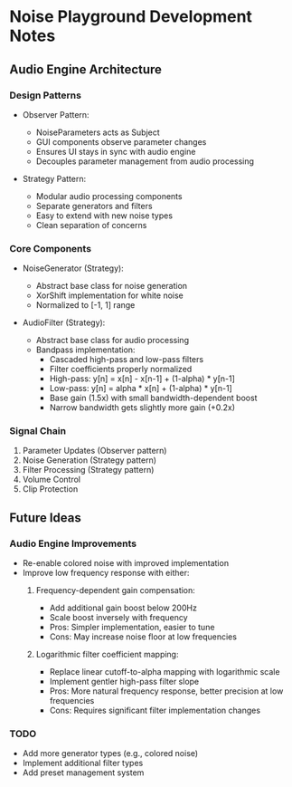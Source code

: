 # Noise Playground Development Notes

## Audio Engine Architecture

### Design Patterns
- Observer Pattern:
  - NoiseParameters acts as Subject
  - GUI components observe parameter changes
  - Ensures UI stays in sync with audio engine
  - Decouples parameter management from audio processing

- Strategy Pattern:
  - Modular audio processing components
  - Separate generators and filters
  - Easy to extend with new noise types
  - Clean separation of concerns

### Core Components
- NoiseGenerator (Strategy):
  - Abstract base class for noise generation
  - XorShift implementation for white noise
  - Normalized to [-1, 1] range

- AudioFilter (Strategy):
  - Abstract base class for audio processing
  - Bandpass implementation:
    - Cascaded high-pass and low-pass filters
    - Filter coefficients properly normalized
    - High-pass: y[n] = x[n] - x[n-1] + (1-alpha) * y[n-1]
    - Low-pass: y[n] = alpha * x[n] + (1-alpha) * y[n-1]
    - Base gain (1.5x) with small bandwidth-dependent boost
    - Narrow bandwidth gets slightly more gain (+0.2x)

### Signal Chain
1. Parameter Updates (Observer pattern)
2. Noise Generation (Strategy pattern)
3. Filter Processing (Strategy pattern)
4. Volume Control
5. Clip Protection

## Future Ideas


### Audio Engine Improvements
- Re-enable colored noise with improved implementation
- Improve low frequency response with either:
  1. Frequency-dependent gain compensation:
     - Add additional gain boost below 200Hz
     - Scale boost inversely with frequency
     - Pros: Simpler implementation, easier to tune
     - Cons: May increase noise floor at low frequencies
  
  2. Logarithmic filter coefficient mapping:
     - Replace linear cutoff-to-alpha mapping with logarithmic scale
     - Implement gentler high-pass filter slope
     - Pros: More natural frequency response, better precision at low frequencies
     - Cons: Requires significant filter implementation changes

### TODO
- Add more generator types (e.g., colored noise)
- Implement additional filter types
- Add preset management system
